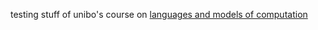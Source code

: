 testing stuff of unibo's course on [languages and models of computation](https://www.unibo.it/it/didattica/insegnamenti/insegnamento/2023/468004)
